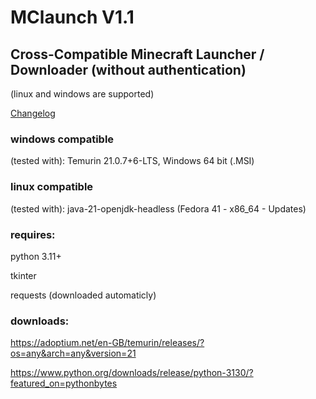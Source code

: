# MClaunch V1.1
## Cross-Compatible Minecraft Launcher / Downloader (without authentication)
(linux and windows are supported)

[Changelog](https://pastebin.com/KMnAiFyT)

### windows compatible 
(tested with): Temurin 21.0.7+6-LTS, Windows 64 bit (.MSI)

### linux compatible 
(tested with): java-21-openjdk-headless (Fedora 41 - x86_64 - Updates)

### requires:
python 3.11+

tkinter

requests (downloaded automaticly)

### downloads:

https://adoptium.net/en-GB/temurin/releases/?os=any&arch=any&version=21

https://www.python.org/downloads/release/python-3130/?featured_on=pythonbytes
